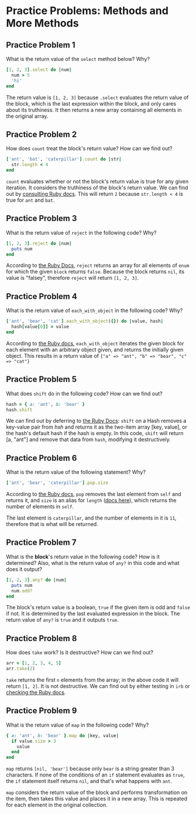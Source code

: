 # Practice Problems: Methods and More Methods

## Practice Problem 1

What is the return value of the `select` method below? Why?

```ruby
[1, 2, 3].select do |num|
  num > 5
  'hi'
end
```

The return value is `[1, 2, 3]` because `.select` evaluates the return value of the block, which is the last expression within the block, and only cares about its truthiness. It then returns a new array containing all elements in the original array.

## Practice Problem 2

How does `count` treat the block's return value? How can we find out?

```ruby
['ant', 'bat', 'caterpillar'].count do |str|
  str.length < 4
end
```

`count` evaluates whether or not the block's return value is true for any given iteration. It considers the truthiness of the block's return value. We can find out by [consulting Ruby docs](https://ruby-doc.org/core-2.7.1/Enumerable.html#method-i-count). This will return `2` because `str.length < 4` is true for `ant` and `bat`. 

## Practice Problem 3

What is the return value of `reject` in the following code? Why?

```ruby
[1, 2, 3].reject do |num|
  puts num
end
```

According to [the Ruby Docs](https://ruby-doc.org/core-2.7.1/Enumerable.html#method-i-reject), `reject` returns an array for all elements of `enum` for which the given `block` returns `false`. Because the block returns `nil`, its value is "falsey", therefore `reject` will return `[1, 2, 3]`.

## Practice Problem 4

What is the return value of `each_with_object` in the following code? Why?

```ruby
['ant', 'bear', 'cat'].each_with_object({}) do |value, hash|
  hash[value[0]] = value
end
```

According to [the Ruby docs](https://ruby-doc.org/core-2.7.1/Enumerable.html#method-i-each_with_object), `each_with_object` iterates the given block for each element with an arbitrary object given, and returns the initially given object. This results in a return value of `{"a" => "ant", "b" => "bear", "c" => "cat"}`

## Practice Problem 5

What does `shift` do in the following code? How can we find out?

```ruby
hash = { a: 'ant', b: 'bear' }
hash.shift
```

We can find out by deferring to [the Ruby Docs](https://ruby-doc.org/core-2.7.1/Hash.html#method-i-shift): `shift` on a Hash removes a key-value pair from *hsh* and returns it as the two-item array [key, value], or the hash's default hash if the hash is empty. In this code, `shift` will return [a, "ant"] and remove that data from `hash`, modifying it destructively.

## Practice Problem 6

What is the return value of the following statement? Why?

```ruby
['ant', 'bear', 'caterpillar'].pop.size
```

According to [the Ruby docs](https://ruby-doc.org/core-2.7.1/Array.html#method-i-pop), `pop` removes the last element from `self` and returns it, and `size` is an alias for `length` ([docs here](https://ruby-doc.org/core-2.7.1/Array.html#method-i-length)), which returns the number of elements in `self`. 

The last element is `caterpillar`, and the number of elements in it is `11`, therefore that is what will be returned. 

## Practice Problem 7

What is the **block**'s return value in the following code? How is it determined? Also, what is the return value of `any?` in this code and what does it output?

```ruby
[1, 2, 3].any? do |num|
  puts num
  num.odd?
end
```

The block's return value is a boolean, `true` if the given item is odd and `false` if not. It is determined by the last evaluated expression in the block. The return value of `any?` is `true` and it outputs `true`. 

## Practice Problem 8

How does `take` work? Is it destructive? How can we find out?

```ruby
arr = [1, 2, 3, 4, 5]
arr.take(2)
```

`take` returns the first `n` elements from the array; in the above code it will return `[1, 2]`. It is not destructive. We can find out by either testing in `irb` or [checking the Ruby docs](https://ruby-doc.org/core-2.7.1/Array.html#method-i-take).

## Practice Problem 9

What is the return value of `map` in the following code? Why?

```ruby
{ a: 'ant', b: 'bear' }.map do |key, value|
  if value.size > 3
    value
  end
end
```

`map` returns `[nil, 'bear']` because only `bear` is a string greater than 3 characters. If none of the conditions of an `if` statement evaluates as `true`, the `if` statement itself returns `nil`, and that's what happens with `ant`.

`map` considers the return value of the block and performs transformation on the item, then takes this value and places it in a new array. This is repeated for each element in the original collection.
